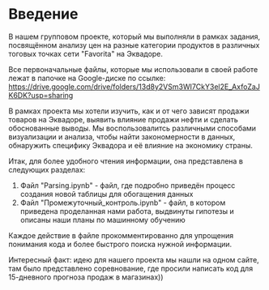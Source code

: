 # Введение
В нашем групповом проекте, который мы выполняли в рамках задания, посвящённом анализу цен на разные категории продуктов в различных тоговых точках сети "Favorita" на Эквадоре.

Все первоначальные файлы, которые мы использовали в своей работе лежат в папочке на Google-диске по ссылке: https://drive.google.com/drive/folders/13d8y2VSm3WI7CkY3el2E_AxfoZaJK6DK?usp=sharing

В рамках проекта мы хотели изучить, как и от чего зависят продажи товаров на Эквадоре, выявить влияние продажи нефти и сделать обоснованные выводы.
Мы воспользовалитсь различными способами визуализации и анализа, чтобы найти закономерности в данных, обнаружить специфику Эквадора и её влияние на экономику страны.

Итак, для более удобного чтения информации, она представлена в следующих разделах:

1. Файл "Parsing.ipynb" - файл, где подробно приведён процесс создания новой таблицы для обогащения данных
2. Файл "Промежуточный_контроль.ipynb" - файл, в котором приведена проделанная нами работа, выдвинуты гипотезы и описаны наши планы по машинному обучению


Каждое действие в файле прокомментированно для упрощения понимания кода и более быстрого поиска нужной информации.

Интересный факт: идею для нашего проекта мы нашли на одном сайте, там было представлено соревнование, где просили написать код для 15-дневного прогноза продаж в магазинах))
